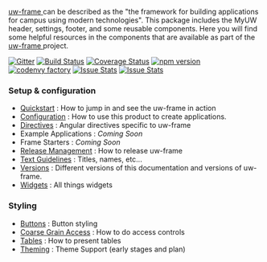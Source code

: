 [uw-frame <i class='fa fa-github'></i>](https://github.com/UW-Madison-DoIT/uw-frame) can be described as the "the framework for building applications for campus using modern technologies". This package includes the MyUW header, settings, footer, and some reusable components. Here you will find some helpful resources in the components that are available as part of the [uw-frame <i class='fa fa-github'></i>](https://github.com/UW-Madison-DoIT/uw-frame) project.

[![Gitter](https://badges.gitter.im/UW-Madison-DoIT/uw-frame.svg)](https://gitter.im/UW-Madison-DoIT/uw-frame?utm_source=badge&utm_medium=badge&utm_campaign=pr-badge)
[![Build Status](https://travis-ci.org/UW-Madison-DoIT/uw-frame.svg)](https://travis-ci.org/UW-Madison-DoIT/uw-frame)
[![Coverage Status](https://coveralls.io/repos/UW-Madison-DoIT/uw-frame/badge.svg?branch=master&service=github)](https://coveralls.io/github/UW-Madison-DoIT/uw-frame?branch=master)
[![npm version](https://badge.fury.io/js/uw-frame.svg)](https://badge.fury.io/js/uw-frame)
[![codenvy factory](https://codenvy.com/factory/resources/factory-white.png)](https://codenvy.com/factory?id=au4tpiai3n1ygpy1)
[![Issue Stats](http://issuestats.com/github/uw-madison-doit/uw-frame/badge/pr)](http://issuestats.com/github/uw-madison-doit/uw-frame)
[![Issue Stats](http://issuestats.com/github/uw-madison-doit/uw-frame/badge/issue)](http://issuestats.com/github/uw-madison-doit/uw-frame)

### Setup & configuration
+ [Quickstart](#/md/quickstart) : How to jump in and see the uw-frame in action
+ [Configuration](#/md/configuration) : How to use this product to create  applications.
+ [Directives](#/md/directives) : Angular directives specific to uw-frame
+ Example Applications : _Coming Soon_
+ Frame Starters : _Coming Soon_
+ [Release Management](#/md/releasing) : How to release uw-frame
+ [Text Guidelines](#/md/text-guidelines) : Titles, names, etc...
+ [Versions](#/md/versions) : Different versions of this documentation and versions of uw-frame.
+ [Widgets](#/md/widgets) : All things widgets

### Styling
+ [Buttons](#/md/buttons) : Button styling
+ [Coarse Grain Access](#/md/coarse-grain-access) : How to do access controls
+ [Tables](#/md/tables) : How to present tables
+ [Theming](#/md/theming) : Theme Support (early stages and plan)